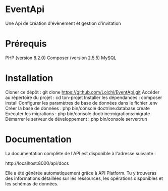 # EventApi
Une Api de création d'évènement et gestion d'invitation

# Prérequis
PHP (version 8.2.0)
Composer (version 2.5.5)
MySQL

# Installation
Cloner ce dépôt : git clone https://github.com/Loichi/EventApi.git
Accéder au répertoire du projet : cd ton-projet
Installer les dépendances : composer install
Configurer les paramètres de base de données dans le fichier .env
Créer la base de données : php bin/console doctrine:database:create
Exécuter les migrations : php bin/console doctrine:migrations:migrate
Démarrer le serveur de développement : php bin/console server:run

# Documentation
La documentation complète de l'API est disponible à l'adresse suivante :

http://localhost:8000/api/docs

Elle a été générée automatiquement grâce à API Platform. Tu y trouveras des informations détaillées sur les ressources, les opérations disponibles et les schémas de données.
